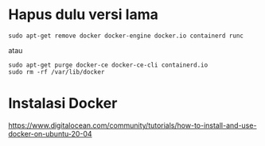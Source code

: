 # Hapus dulu versi lama
```
sudo apt-get remove docker docker-engine docker.io containerd runc
```
atau
```
sudo apt-get purge docker-ce docker-ce-cli containerd.io
sudo rm -rf /var/lib/docker
```
# Instalasi Docker
https://www.digitalocean.com/community/tutorials/how-to-install-and-use-docker-on-ubuntu-20-04
